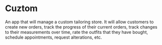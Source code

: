 # Cuztom
An app that will manage a custom tailoring store. It will allow customers to create new orders, track the progress of their current orders, track changes to their measurements over time, rate the outfits that they have bought, schedule appointments, request alterations, etc. 

